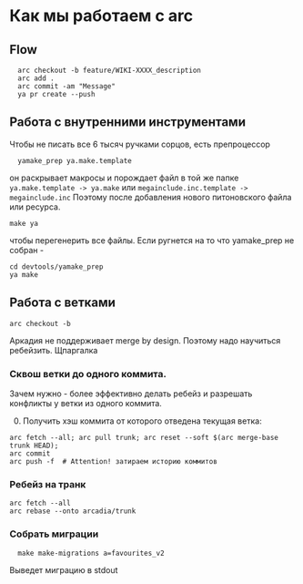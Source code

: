 # Как мы работаем с arc

## Flow

```
  arc checkout -b feature/WIKI-XXXX_description
  arc add .
  arc commit -am "Message"
  ya pr create --push
```

## Работа с внутренними инструментами

Чтобы не писать все 6 тысяч ручками сорцов, есть препроцессор
```
  yamake_prep ya.make.template
```
он раскрывает макросы и порождает файл в той же папке `ya.make.template -> ya.make` или `megainclude.inc.template -> megainclude.inc`
Поэтому после добавления нового питоновского файла или ресурса.

```
make ya
```

чтобы перегенерить все файлы. Если ругнется на то что yamake_prep не собран -

```
cd devtools/yamake_prep
ya make
```

## Работа с ветками

```
arc checkout -b
```

Аркадия не поддерживает merge by design. Поэтому надо научиться ребейзить. Щпаргалка

### Сквош ветки до одного коммита.

Зачем нужно - более эффективно делать ребейз и разрешать конфликты у ветки из одного коммита.

0. Получить хэш коммита от которого отведена текущая ветка:

```
arc fetch --all; arc pull trunk; arc reset --soft $(arc merge-base trunk HEAD);
arc commit
arc push -f  # Attention! затираем историю коммитов
```

### Ребейз на транк

```
arc fetch --all
arc rebase --onto arcadia/trunk
```


### Собрать миграции

```
  make make-migrations a=favourites_v2
```

Выведет миграцию в stdout
